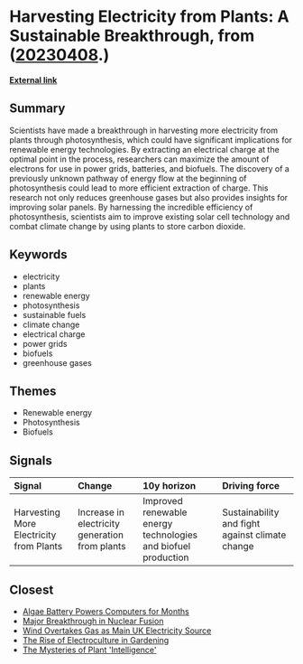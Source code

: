 # __Harvesting Electricity from Plants: A Sustainable Breakthrough__, from ([20230408](https://kghosh.substack.com/p/20230408).)

__[External link](https://www.cnet.com/science/scientists-found-a-leak-in-photosynthesis-that-could-fill-humanitys-energy-bucket/)__



## Summary

Scientists have made a breakthrough in harvesting more electricity from plants through photosynthesis, which could have significant implications for renewable energy technologies. By extracting an electrical charge at the optimal point in the process, researchers can maximize the amount of electrons for use in power grids, batteries, and biofuels. The discovery of a previously unknown pathway of energy flow at the beginning of photosynthesis could lead to more efficient extraction of charge. This research not only reduces greenhouse gases but also provides insights for improving solar panels. By harnessing the incredible efficiency of photosynthesis, scientists aim to improve existing solar cell technology and combat climate change by using plants to store carbon dioxide.

## Keywords

* electricity
* plants
* renewable energy
* photosynthesis
* sustainable fuels
* climate change
* electrical charge
* power grids
* biofuels
* greenhouse gases

## Themes

* Renewable energy
* Photosynthesis
* Biofuels

## Signals

| Signal                                  | Change                                         | 10y horizon                                                   | Driving force                                   |
|:----------------------------------------|:-----------------------------------------------|:--------------------------------------------------------------|:------------------------------------------------|
| Harvesting More Electricity from Plants | Increase in electricity generation from plants | Improved renewable energy technologies and biofuel production | Sustainability and fight against climate change |

## Closest

* [Algae Battery Powers Computers for Months](9559f29e7d2ffd92fae98e95a62d0169)
* [Major Breakthrough in Nuclear Fusion](136f0479a4a508ee27ea66d38d8d2b41)
* [Wind Overtakes Gas as Main UK Electricity Source](fb0ad35a700c17919f0e3f303fb7f9b6)
* [The Rise of Electroculture in Gardening](257c9d336364e061c817ec77db9e78f6)
* [The Mysteries of Plant 'Intelligence'](f74c8517506f8ed8387d0a7e38f56cbe)
